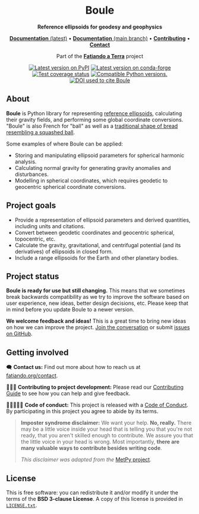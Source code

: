 <h1 align="center">Boule</h1>

<p align="center"><strong>Reference ellipsoids for geodesy and geophysics</strong></p>

<p align="center">
<a href="https://www.fatiando.org/boule"><strong>Documentation</strong> (latest)</a> •
<a href="https://www.fatiando.org/boule/dev"><strong>Documentation</strong> (main branch)</a> •
<a href="https://github.com/fatiando/boule/blob/main/CONTRIBUTING.md"><strong>Contributing</strong></a> •
<a href="https://www.fatiando.org/contact/"><strong>Contact</strong></a>
</p>

<p align="center">
Part of the <a href="https://www.fatiando.org"><strong>Fatiando a Terra</strong></a> project
</p>

<p align="center">
<a href="https://pypi.python.org/pypi/boule"><img src="http://img.shields.io/pypi/v/boule.svg?style=flat-square" alt="Latest version on PyPI"></a>
<a href="https://github.com/conda-forge/boule-feedstock"><img src="https://img.shields.io/conda/vn/conda-forge/boule.svg?style=flat-square" alt="Latest version on conda-forge"></a>
<a href="https://codecov.io/gh/fatiando/boule"><img src="https://img.shields.io/codecov/c/github/fatiando/boule/main.svg?style=flat-square" alt="Test coverage status"></a>
<a href="https://pypi.python.org/pypi/boule"><img src="https://img.shields.io/pypi/pyversions/boule.svg?style=flat-square" alt="Compatible Python versions."></a>
<a href="https://doi.org/10.5281/zenodo.3530749"><img src="https://img.shields.io/badge/doi-10.5281%2Fzenodo.3530749-blue?style=flat-square" alt="DOI used to cite Boule"></a>
</p>

## About

**Boule** is Python library for representing
[reference ellipsoids](https://en.wikipedia.org/wiki/Reference_ellipsoid),
calculating their gravity fields, and performing some global coordinate
conversions.
"Boule" is also French for "ball" as well as a
[traditional shape of bread resembling a squashed ball](https://en.wikipedia.org/wiki/Boule_(bread)).

Some examples of where Boule can be applied:

* Storing and manipulating ellipsoid parameters for spherical harmonic analysis.
* Calculating normal gravity for generating gravity anomalies and disturbances.
* Modelling in spherical coordinates, which requires geodetic to geocentric
  spherical coordinate conversions.

## Project goals

* Provide a representation of ellipsoid parameters and derived quantities,
  including units and citations.
* Convert between geodetic coordinates and geocentric spherical, topocentric,
  etc.
* Calculate the gravity, gravitational, and centrifugal potential (and its
  derivatives) of ellipsoids in closed form.
* Include a range ellipsoids for the Earth and other planetary bodies.

## Project status

**Boule is ready for use but still changing.**
This means that we sometimes break backwards compatibility as we try to
improve the software based on user experience, new ideas, better design
decisions, etc. Please keep that in mind before you update Boule to a newer
version.

**We welcome feedback and ideas!** This is a great time to bring new ideas on
how we can improve the project.
[Join the conversation](https://www.fatiando.org/contact) or submit
[issues on GitHub](https://github.com/fatiando/boule/issues).

## Getting involved

🗨️ **Contact us:**
Find out more about how to reach us at
[fatiando.org/contact](https://www.fatiando.org/contact/).

👩🏾‍💻 **Contributing to project development:**
Please read our
[Contributing Guide](https://github.com/fatiando/boule/blob/main/CONTRIBUTING.md)
to see how you can help and give feedback.

🧑🏾‍🤝‍🧑🏼 **Code of conduct:**
This project is released with a
[Code of Conduct](https://github.com/fatiando/community/blob/main/CODE_OF_CONDUCT.md).
By participating in this project you agree to abide by its terms.

> **Imposter syndrome disclaimer:**
> We want your help. **No, really.** There may be a little voice inside your
> head that is telling you that you're not ready, that you aren't skilled
> enough to contribute. We assure you that the little voice in your head is
> wrong. Most importantly, **there are many valuable ways to contribute besides
> writing code**.
>
> *This disclaimer was adapted from the*
> [MetPy project](https://github.com/Unidata/MetPy).

## License

This is free software: you can redistribute it and/or modify it under the terms
of the **BSD 3-clause License**. A copy of this license is provided in
[`LICENSE.txt`](https://github.com/fatiando/boule/blob/main/LICENSE.txt).
